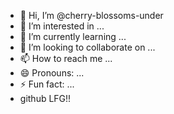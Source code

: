 - 👋 Hi, I’m @cherry-blossoms-under
- 👀 I’m interested in ...
- 🌱 I’m currently learning ...
- 💞️ I’m looking to collaborate on ...
- 📫 How to reach me ...
- 😄 Pronouns: ...
- ⚡ Fun fact: ...
- github LFG!!

<!---
cherry-blossoms-under/cherry-blossoms-under is a ✨ special ✨ repository because its `README.md` (this file) appears on your GitHub profile.
You can click the Preview link to take a look at your changes.
--->
